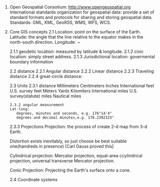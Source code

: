 1.  Open Geospatial Consotium:
         http://www.opengeospatial.org
     International standards organization for geospatial data: provide a set of standard formats and protocols 
     for sharing and storing geospatial data. 
     Standards: GML, KML, GeoRSS, WMS, WFS, WCS.
     
2. Core GIS concepts
    2.1 Location: point on the surface of the Earth.
        Latitude: the angle that the line relative to the equator makes in the north-south direction.
        Longitude: ~
        
    2.1.1 geodetic location: measured by latitude & longitude.
    2.1.2 civic location: simply street address.
    2.1.3 Jurisdictional location: govermental boundary information
    
    2.2 distance
       2.2.1 Angular distance
       2.2.2 Linear distance
       2.2.3 Traveling distance
       2.2.4 great-circle distance: 
       
    2.3 Units
       2.3.1 distance
       Millimeters
       Centimeters
       Inches
       International feet
       U.S. survey feet
       Meters
       Yards
       Kilomiters
       International miles
       U.S. survey(statute) miles
       Nautical miles
       
       2.3.2 angular measurement
       Lat-long: 
          degrees, minutes and seconds, e.g. 176°14'4"
          degrees and decimal minutes,e.g. 176.2392323°
          
      2.3.3 Projections
      Projection: the process of create 2-d map from 3-d Earth.
      
      Distortion exists inevitably, so just choose be best suitable one(handreds in presence) [Carl Gauss proved this]
      
      Cylindrical projection: Mercator projection, equal-area ccylindrical projection, universal transverse Mercator projection.
      
      
      Conic Projection: Projecting the Earth's surface onto a cone.
      
    2.4 Coordinate systems
    
      
      
       
       
